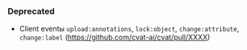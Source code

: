 ### Deprecated

- Client eventы `upload:annotations`, `lock:object`, `change:attribute`, `change:label`
 (<https://github.com/cvat-ai/cvat/pull/XXXX>)
